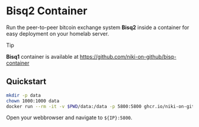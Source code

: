 # Bisq2 Container

Run the peer-to-peer bitcoin exchange system **Bisq2** inside a container for easy deployment on your homelab server.

> [!TIP]
> **Bisq1** container is available at https://github.com/niki-on-github/bisq-container

## Quickstart

```sh
mkdir -p data
chown 1000:1000 data
docker run --rm -it -v $PWD/data:/data -p 5800:5800 ghcr.io/niki-on-github/bisq2-container:v2
```

Open your webbrowser and navigate to `${IP}:5800`.

